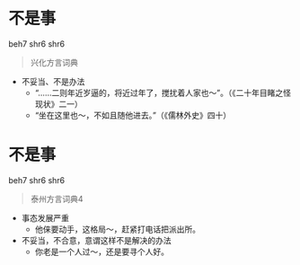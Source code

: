 # 不是事
beh7 shr6 shr6
> 兴化方言词典
- 不妥当、不是办法
  - “……二则年近岁逼的，将近过年了，搅扰着人家也～”。（《二十年目睹之怪现状》二一）
  - “坐在这里也～，不如且随他进去。”（《儒林外史》四十）

# 不是事
beh7 shr6 shr6
> 泰州方言词典4
- 事态发展严重
  - 他俫要动手，这格局～，赶紧打电话把派出所。
- 不妥当，不合意，意谓这样不是解决的办法
  - 你老是一个人过～，还是要寻个人好。
